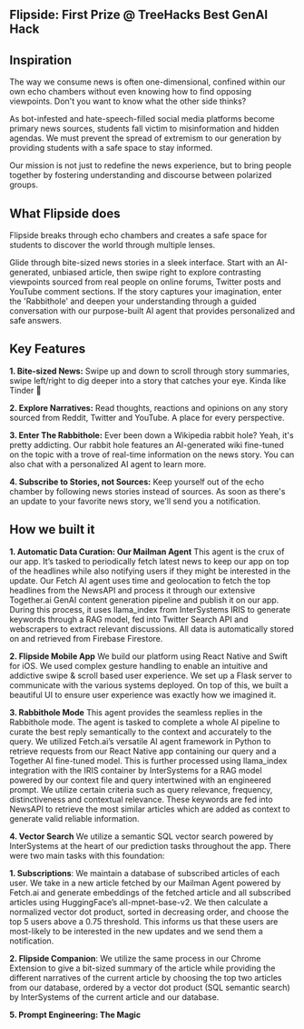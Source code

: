 ## Flipside: First Prize @ TreeHacks Best GenAI Hack

## Inspiration

The way we consume news is often one-dimensional, confined within our own echo chambers without even knowing how to find opposing viewpoints. Don't you want to know what the other side thinks?

As bot-infested and hate-speech-filled social media platforms become primary news sources, students fall victim to misinformation and hidden agendas. We must prevent the spread of extremism to our generation by providing students with a safe space to stay informed.

Our mission is not just to redefine the news experience, but to bring people together by fostering understanding and discourse between polarized groups.

## What Flipside does

Flipside breaks through echo chambers and creates a safe space for students to discover the world through multiple lenses.

Glide through bite-sized news stories in a sleek interface. Start with an AI-generated, unbiased article, then swipe right to explore contrasting viewpoints sourced from real people on online forums, Twitter posts and YouTube comment sections. If the story captures your imagination, enter the 'Rabbithole' and deepen your understanding through a guided conversation with our purpose-built AI agent that provides personalized and safe answers.

## Key Features

**1. Bite-sized News:** Swipe up and down to scroll through story summaries, swipe left/right to dig deeper into a story that catches your eye. Kinda like Tinder 👀

**2. Explore Narratives:** Read thoughts, reactions and opinions on any story sourced from Reddit, Twitter and YouTube. A place for every perspective.

**3. Enter The Rabbithole:** Ever been down a Wikipedia rabbit hole? Yeah, it's pretty addicting. Our rabbit hole features an AI-generated wiki fine-tuned on the topic with a trove of real-time information on the news story. You can also chat with a personalized AI agent to learn more.

**4. Subscribe to Stories, not Sources:** Keep yourself out of the echo chamber by following news stories instead of sources. As soon as there's an update to your favorite news story, we'll send you a notification.

## How we built it

**1. Automatic Data Curation: Our Mailman Agent**
This agent is the crux of our app. It’s tasked to periodically fetch latest news to keep our app on top of the headlines while also notifying users if they might be interested in the update. Our Fetch AI agent uses time and geolocation to fetch the top headlines from the NewsAPI and process it through our extensive Together.ai GenAI content generation pipeline and publish it on our app. During this process, it uses llama_index from InterSystems IRIS to generate keywords through a RAG model, fed into Twitter Search API and webscrapers to extract relevant discussions. All data is automatically stored on and retrieved from Firebase Firestore.

**2. Flipside Mobile App**
We build our platform using React Native and Swift for iOS. We used complex gesture handling to enable an intuitive and addictive swipe & scroll based user experience. We set up a Flask server to communicate with the various systems deployed. On top of this, we built a beautiful UI to ensure user experience was exactly how we imagined it. 

**3. Rabbithole Mode**
This agent provides the seamless replies in the Rabbithole mode. The agent is tasked to complete a whole AI pipeline to curate the best reply semantically to the context and accurately to the query. We utilized Fetch.ai’s versatile AI agent framework in Python to retrieve requests from our React Native app containing our query and a Together AI fine-tuned model. This is further processed using llama_index integration with the IRIS container by InterSystems for a RAG model powered by our context file and query intertwined with an engineered prompt. We utilize certain criteria such as query relevance, frequency, distinctiveness and contextual relevance. These keywords are fed into NewsAPI to retrieve the most similar articles which are added as context to generate valid reliable information.

**4. Vector Search**
We utilize a semantic SQL vector search powered by InterSystems at the heart of our prediction tasks throughout the app. There were two main tasks with this foundation:
    
**1. Subscriptions**: We maintain a database of subscribed articles of each user. We take in a new article fetched by our Mailman Agent powered by Fetch.ai and generate embeddings of the fetched article and all subscribed articles using HuggingFace’s all-mpnet-base-v2. We then calculate a normalized vector dot product, sorted in decreasing order, and choose the top 5 users above a 0.75 threshold. This informs us that these users are most-likely to be interested in the new updates and we send them a notification.
    
**2. Flipside Companion**: We utilize the same process in our Chrome Extension to give a bit-sized summary of the article while providing the different narratives of the current article by choosing the top two articles from our database, ordered by a vector dot product (SQL semantic search) by InterSystems of the current article and our database.

**5. Prompt Engineering: The Magic**
